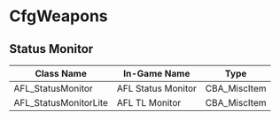 # CfgWeapons

## Status Monitor

| Class Name            | In-Game Name        | Type          |
| --------------------- | ------------------- | ------------- |
| AFL_StatusMonitor     | AFL Status Monitor  | CBA_MiscItem  |
| AFL_StatusMonitorLite | AFL TL Monitor      | CBA_MiscItem  |
